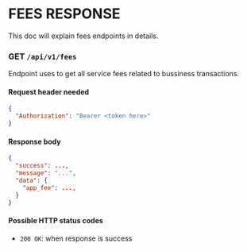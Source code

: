 # FEES RESPONSE

This doc will explain fees endpoints in details.

### **GET** `/api/v1/fees`

Endpoint uses to get all service fees related to bussiness transactions.

#### Request header needed

```json
{
  "Authorization": "Bearer <token here>"
}
```

#### Response body

```json
{
  "success": ...,
  "message": "...",
  "data": {
    "app_fee": ...,
  }
}
```

#### Possible HTTP status codes

- `200 OK`: when response is success
